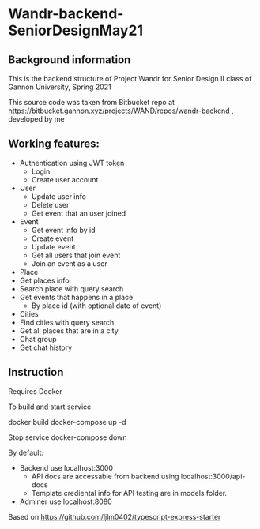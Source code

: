 # Wandr-backend-SeniorDesignMay21

## Background information
This is the backend structure of Project Wandr for Senior Design II class of Gannon University, Spring 2021 

This source code was taken from Bitbucket repo at https://bitbucket.gannon.xyz/projects/WAND/repos/wandr-backend , developed by me

## Working features:
- Authentication using JWT token
  - Login
  - Create user account
- User
  - Update user info
  - Delete user
  - Get event that an user joined
- Event
  - Get event info by id
  - Create event
  - Update event
  - Get all users that join event
  - Join an event as a user
 - Place
  - Get places info
  - Search place with query search
  - Get events that happens in a place
    - By place id (with optional date of event)
 - Cities
  - Find cities with query search
  - Get all places that are in a city
 - Chat group
  - Get chat history

## Instruction
Requires Docker

To build and start service

docker build
docker-compose up -d

Stop service
docker-compose down

By default: 

- Backend use localhost:3000
  - API docs are accessable from backend using localhost:3000/api-docs
  - Template crediental info for API testing are in models folder.
- Adminer use localhost:8080


Based on https://github.com/ljlm0402/typescript-express-starter
